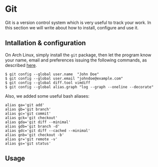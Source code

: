 # Git

Git is a version control system which is very useful to track your work. 
In this section we will write about how to install, configure and use 
it.

## Intallation & configuration

On Arch Linux, simply install the `git` package, then let the program 
know your name, email and preferences issuing the following commands, as 
described [here](https://wiki.archlinux.org/index.php/Git).

```
$ git config --global user.name  "John Doe"
$ git config --global user.email "johndoe@example.com"
$ git config --global diff.tool vimdiff
$ git config --global alias.graph "log --graph --oneline --decorate"
```

Also, we added some useful bash aliases:

```
alias ga='git add'
alias gb='git branch'
alias gc='git commit'
alias gck='git checkout'
alias gda='git diff --minimal'
alias gdb='git branch -d'
alias gdc='git diff --cached --minimal'
alias gnb='git checkout -b'
alias gr='git remote -v'
alias gs='git status'
```

## Usage
